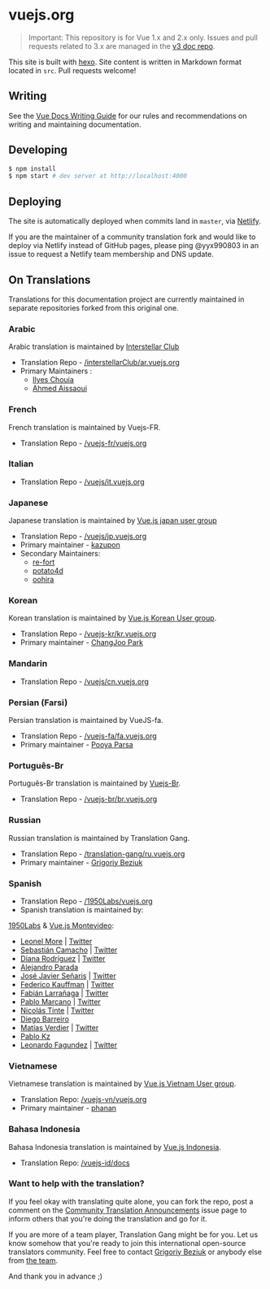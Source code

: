 ﻿# vuejs.org

> Important: This repository is for Vue 1.x and 2.x only. Issues and pull requests related to 3.x are managed in the [v3 doc repo](https://github.com/vuejs/docs-next).

This site is built with [hexo](http://hexo.io/). Site content is written in Markdown format located in `src`. Pull requests welcome!

## Writing

See the [Vue Docs Writing Guide](https://github.com/vuejs/v2.vuejs.org/blob/master/writing-guide.md) for our rules and recommendations on writing and maintaining documentation.

## Developing

``` bash
$ npm install
$ npm start # dev server at http://localhost:4000
```

## Deploying

The site is automatically deployed when commits land in `master`, via [Netlify](https://www.netlify.com/).

If you are the maintainer of a community translation fork and would like to deploy via Netlify instead of GitHub pages, please ping @yyx990803 in an issue to request a Netlify team membership and DNS update.

## On Translations

Translations for this documentation project are currently maintained in separate repositories forked from this original one.

### Arabic

Arabic translation is maintained by [Interstellar Club](https://github.com/InterstellarClub)

* Translation Repo - [/interstellarClub/ar.vuejs.org](https://github.com/interstellarClub/ar.vuejs.org)
* Primary Maintainers :
    * [Ilyes Chouia](https://github.com/celyes)
    * [Ahmed Aissaoui](https://github.com/Aissaoui-Ahmed)

### French

French translation is maintained by Vuejs-FR.
* Translation Repo - [/vuejs-fr/vuejs.org](https://github.com/vuejs-fr/vuejs.org)

### Italian

* Translation Repo - [/vuejs/it.vuejs.org](https://github.com/vuejs/it.vuejs.org)

### Japanese

Japanese translation is maintained by [Vue.js japan user group](https://github.com/vuejs-jp)

* Translation Repo - [/vuejs/jp.vuejs.org](https://github.com/vuejs/jp.vuejs.org)
* Primary maintainer - [kazupon](https://github.com/kazupon)
* Secondary Maintainers:
    * [re-fort](https://github.com/re-fort)
    * [potato4d](https://github.com/potato4d)
    * [oohira](https://github.com/oohira)

### Korean

Korean translation is maintained by [Vue.js Korean User group](https://github.com/vuejs-kr).

* Translation Repo - [/vuejs-kr/kr.vuejs.org](https://github.com/vuejs-kr/kr.vuejs.org)
* Primary maintainer - [ChangJoo Park](https://github.com/ChangJoo-Park)

### Mandarin

* Translation Repo - [/vuejs/cn.vuejs.org](https://github.com/vuejs/cn.vuejs.org)

### Persian (Farsi)

Persian translation is maintained by VueJS-fa.

* Translation Repo - [/vuejs-fa/fa.vuejs.org](https://github.com/vuejs-fa/fa.vuejs.org)
* Primary maintainer - [Pooya Parsa](https://github.com/pi0)

### Português-Br

Português-Br translation is maintained by [Vuejs-Br](https://github.com/vuejs-br).

* Translation Repo - [/vuejs-br/br.vuejs.org](https://github.com/vuejs-br/br.vuejs.org)

### Russian

Russian translation is maintained by Translation Gang.

* Translation Repo - [/translation-gang/ru.vuejs.org](https://github.com/translation-gang/ru.vuejs.org)
* Primary maintainer - [Grigoriy Beziuk](https://gbezyuk.github.io)

### Spanish

* Translation Repo - [/1950Labs/vuejs.org](https://github.com/1950Labs/vuejs.org)
* Spanish translation is maintained by:

[1950Labs](https://1950labs.com) & [Vue.js Montevideo](https://www.meetup.com/Montevideo-Vue-JS-Meetup/):

- [Leonel More](https://github.com/leonelmore) | [Twitter](https://twitter.com/leonelmore)
- [Sebastián Camacho](https://github.com/sxcamacho) | [Twitter](https://twitter.com/sxcamacho)
- [Diana Rodríguez](https://github.com/alphacentauri82) | [Twitter](https://twitter.com/cotufa82)
- [Alejandro Parada](https://github.com/alejandro8605)
- [José Javier Señaris](https://github.com/pepesenaris) | [Twitter](https://twitter.com/pepesenaris)
- [Federico Kauffman](https://github.com/fedekau) | [Twitter](https://twitter.com/fedekauffman)
- [Fabián Larrañaga](https://github.com/FLarra) | [Twitter](https://twitter.com/FLarraa)
- [Pablo Marcano](https://github.com/Pablosky12) | [Twitter](https://twitter.com/stiv_ml)
- [Nicolás Tinte](https://github.com/Tintef) | [Twitter](https://twitter.com/NicoTinte)
- [Diego Barreiro](https://github.com/faliure)
- [Matías Verdier](https://github.com/MatiasVerdier) | [Twitter](https://twitter.com/matiasvj)
- [Pablo Kz](https://github.com/pabloKz)
- [Leonardo Fagundez](https://github.com/lfgdzdev) | [Twitter](https://twitter.com/Lfgdz)


### Vietnamese

Vietnamese translation is maintained by [Vue.js Vietnam User group](https://github.com/vuejs-vn/).

* Translation Repo: [/vuejs-vn/vuejs.org](https://github.com/vuejs-vn/vuejs.org)
* Primary maintainer - [phanan](https://github.com/phanan)

### Bahasa Indonesia

Bahasa Indonesia translation is maintained by [Vue.js Indonesia](https://github.com/vuejs-id/).

* Translation Repo: [/vuejs-id/docs](https://github.com/vuejs-id/docs)

### Want to help with the translation?

If you feel okay with translating quite alone, you can fork the repo, post a comment on the [Community Translation Announcements](https://github.com/vuejs/v2.vuejs.org/issues/2015) issue page to inform others that you're doing the translation and go for it.

If you are more of a team player, Translation Gang might be for you. Let us know somehow that you're ready to join this international open-source translators community. Feel free to contact [Grigoriy Beziuk](https://gbezyuk.github.io) or anybody else from [the team](https://github.com/orgs/translation-gang/people).

And thank you in advance ;)
